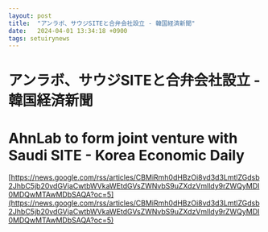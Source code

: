 ```yaml
---
layout: post
title:  "アンラボ、サウジSITEと合弁会社設立 - 韓国経済新聞"
date:   2024-04-01 13:34:18 +0900
tags: setuirynews 
---
```


# アンラボ、サウジSITEと合弁会社設立 - 韓国経済新聞



# AhnLab to form joint venture with Saudi SITE - Korea Economic Daily

[https://news.google.com/rss/articles/CBMiRmh0dHBzOi8vd3d3LmtlZGdsb2JhbC5jb20vdGVjaCwtbWVkaWEtdGVsZWNvbS9uZXdzVmlldy9rZWQyMDI0MDQwMTAwMDbSAQA?oc=5](https://news.google.com/rss/articles/CBMiRmh0dHBzOi8vd3d3LmtlZGdsb2JhbC5jb20vdGVjaCwtbWVkaWEtdGVsZWNvbS9uZXdzVmlldy9rZWQyMDI0MDQwMTAwMDbSAQA?oc=5)

